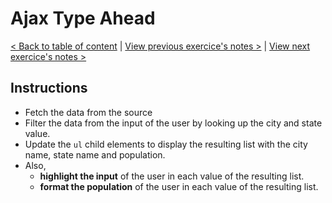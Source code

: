 # Ajax Type Ahead

[< Back to table of content](../../README.md) |
[View previous exercice's notes >](../05-Flex.Panel.Gallery/Notes.md) |
[View next exercice's notes >](../07-Array.Cardio.Day.2/Notes.md)

## Instructions

- Fetch the data from the source
- Filter the data from the input of the user by looking up the city and state value.
- Update the `ul` child elements to display the resulting list with the city name, state name and population.
- Also,
  - **highlight the input** of the user in each value of the resulting list.
  - **format the population** of the user in each value of the resulting list.
